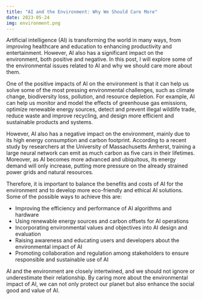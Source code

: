 ```yaml
---
title: "AI and the Environment: Why We Should Care More"
date: 2023-05-24
img: environment.png
---
```


Artificial intelligence (AI) is transforming the world in many ways, from improving healthcare and education to enhancing productivity and entertainment. However, AI also has a significant impact on the environment, both positive and negative. In this post, I will explore some of the environmental issues related to AI and why we should care more about them.

One of the positive impacts of AI on the environment is that it can help us solve some of the most pressing environmental challenges, such as climate change, biodiversity loss, pollution, and resource depletion. For example, AI can help us monitor and model the effects of greenhouse gas emissions, optimize renewable energy sources, detect and prevent illegal wildlife trade, reduce waste and improve recycling, and design more efficient and sustainable products and systems.

However, AI also has a negative impact on the environment, mainly due to its high energy consumption and carbon footprint. According to a recent study by researchers at the University of Massachusetts Amherst, training a large neural network can emit as much carbon as five cars in their lifetimes. Moreover, as AI becomes more advanced and ubiquitous, its energy demand will only increase, putting more pressure on the already strained power grids and natural resources.

Therefore, it is important to balance the benefits and costs of AI for the environment and to develop more eco-friendly and ethical AI solutions. Some of the possible ways to achieve this are:

- Improving the efficiency and performance of AI algorithms and hardware
- Using renewable energy sources and carbon offsets for AI operations
- Incorporating environmental values and objectives into AI design and evaluation
- Raising awareness and educating users and developers about the environmental impact of AI
- Promoting collaboration and regulation among stakeholders to ensure responsible and sustainable use of AI

AI and the environment are closely intertwined, and we should not ignore or underestimate their relationship. By caring more about the environmental impact of AI, we can not only protect our planet but also enhance the social good and value of AI.
